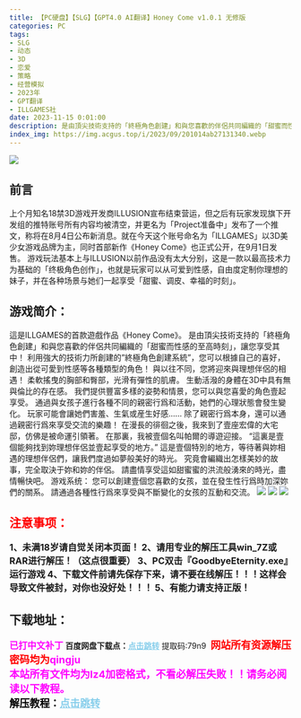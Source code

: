 ```yaml
---
title: 【PC硬盘】【SLG】【GPT4.0 AI翻译】Honey Come v1.0.1 无修版
categories: PC
tags:
- SLG
- 动态
- 3D
- 恋爱
- 策略
- 经营模拟
- 2023年
- GPT翻译
- ILLGAMES社
date: 2023-11-15 0:01:00
description: 是由頂尖技術支持的「終極角色創建」和與您喜歡的伴侶共同編織的「甜蜜而性感的至高時刻」，讓您享受其中！利用強大的技術力所創建的”終極角色創建系統”，您可以根據自己的喜好，創造出從可愛到性感等各種類型的角色！與以往不同，您將迎來與理想伴侶的相遇！柔軟搖曳的胸部和臀部，光滑有彈性的肌膚。生動活潑的身體在3D中具有無與倫比的存在感。
index_img: https://img.acgus.top/i/2023/09/201014ab27131340.webp
---
```

![](https://img.acgus.top/i/2023/09/201014ab27131340.webp)
## 前言
上个月知名18禁3D游戏开发商ILLUSION宣布结束营运，但之后有玩家发现旗下开发组的推特账号所有内容均被清空，并更名为「Project准备中」发布了一个推文，称将在8月4日公布新消息。就在今天这个账号命名为「ILLGAMES」以3D美少女游戏品牌为主，同时首部新作《Honey Come》也正式公开，在9月1日发售。
游戏玩法基本上与ILLUSION以前作品没有太大分别，这是一款以最高技术力为基础的「终极角色创作」，也就是玩家可以从可爱到性感，自由度定制你理想的妹子，并在各种场景与她们一起享受「甜蜜、调皮、幸福的时刻」。

## 游戏简介：
這是ILLGAMES的首款遊戲作品《Honey Come》。
是由頂尖技術支持的「終極角色創建」和與您喜歡的伴侶共同編織的「甜蜜而性感的至高時刻」，讓您享受其中！
利用強大的技術力所創建的”終極角色創建系統”，您可以根據自己的喜好，創造出從可愛到性感等各種類型的角色！
與以往不同，您將迎來與理想伴侶的相遇！
柔軟搖曳的胸部和臀部，光滑有彈性的肌膚。
生動活潑的身體在3D中具有無與倫比的存在感。
我們提供豐富多樣的姿勢和情景，您可以與您喜愛的角色壹起享受。
通過與女孩子進行各種不同的親密行爲和活動，她們的心理狀態會發生變化。
玩家可能會讓她們害羞、生氣或産生好感……
除了親密行爲本身，還可以通過親密行爲來享受交流的樂趣！
在漫長的徘徊之後，我來到了壹座宏偉的大宅邸，仿佛是被命運引領著。
在那裏，我被壹個名叫帕爾的導遊迎接。
“這裏是壹個能夠找到妳理想伴侶並壹起享受的地方。”
這是壹個特別的地方，等待著與妳相遇的理想伴侶們，讓我們度過如夢般美好的時光。
究竟會編織出怎樣美妙的故事，完全取決于妳和妳的伴侶。
請盡情享受這如甜蜜蜜的洪流般湧來的時光，盡情暢快吧。
游戏系统：
您可以創建壹個您喜歡的女孩，並在發生性行爲時加深妳們的關系。
請通過各種性行爲來享受與不斷變化的女孩的互動和交流。
![](https://img.acgus.top/i/2023/09/4bd487bfc9131345.webp)
![](https://img.acgus.top/i/2023/09/2fb455f473131343.webp)
![](https://img.acgus.top/i/2023/09/ae63933d0f131342.webp)




## <font color=#FF0000 >注意事项：</font>
<font size=3><b>1、未满18岁请自觉关闭本页面！
2、请用专业的解压工具win_7Z或RAR进行解压！（这点很重要）
3、PC双击『GoodbyeEternity.exe』运行游戏
4、下载文件前请先保存下来，请不要在线解压！！！这样会导致文件被封，对你也没好处！！！
5、有能力请支持正版！</b></font>

## 下载地址：
<font color=#FF00FF size=3><b>已打中文补丁</b></font>
<b>百度网盘下载点：</b><a href="https://pan.baidu.com/s/1tqK0YCcVycr8oMkdZ40AXA?pwd=79n9" style="color: #87CEEB;"><b>点击跳转</b></a> 提取码:79n9
<a style="padding: 0" href="https://post.qingju.org/AD/"><img style="max-width:100%" src="https://img.acgus.top/i/2024/07/478f689b8021d8d499ab43d21acf137a.gif" alt=""></a>
<b><font color=#FF0000 size=4>网站所有资源解压密码均为</b></font><b><font color=#FF00FF size=4>qingju</font><font color=#FF0000 ></font></b><br><b><font color=#FF00FF size=4>本站所有文件均为lz4加密格式，不看必解压失败！！请务必阅读以下教程。</b></font><br><b><font color=#000 size=4>解压教程：</b><a href="https://post.qingju.org/tutorial/000/" style="color: #87CEEB;"><b>点击跳转</b></a>

